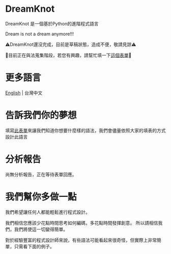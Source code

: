 # DreamKnot
DreamKnot 是一個基於Python的進階程式語言

Dream is not a dream anymore!!!

⚠️DreamKnot還沒完成，目前是草稿狀態，造成不便，敬請見諒⚠️

🧭目前正在與法蒐集階段，若您有興趣，請幫忙填一下[這個表單](https://forms.gle/XWxE8HftuyitmGeA7)🧭

# 更多語言
[English](../README.md) | 台灣中文 

# 告訴我們你的夢想
填寫[此表單](https://forms.gle/XWxE8HftuyitmGeA7)來讓我們知道你想要什麼樣的語法，我們會儘量依照大家的填表的方式設計此語言

# 分析報告
尚無分析報告，正在等待表單回應。

# 我們幫你多做一點
我們希望讓任何人都能輕鬆進行程式設計。

我們相信您應該少花點時間思考如何編碼，多花點時間發揮創意。
所以請相信我們，我們將使這一切變得簡單。

對於經驗豐富的程式設計師來說，有些語法可能看起來很奇怪，但實際上非常簡單，只需看下面的例子。
<!--
# 基礎知識
## 語法
DreamKnot 沒有嚴格的語法規則。 （至少目前是如此）

每行結尾不用有結尾符號
```dk
print hello world
```

## 命名
您可以使用任何unicode字元來命名您的變數。
```dk
myVar = 0
myVar2 = True
myVar3 = "hello"
```
其中包括數字。
```dk
3 = 2
print（1 + 1 === 3）//true
```

## 輸出
DreamKnot 使用 `print` 來輸出。

列印行後面的所有內容都將列印
```dk
print "hello world"
```
您也可以使用括號。
```dk
print("hello world")
```

## 變數
變數名稱位於 `=` 符號前面，值位於 `=` 符號後面

您可以不指定變數型態。
```dk
variable = 0
```
或指定
```dk
int variable = 0
```
**注意:** 類型在 DreamKnot 中不起作用，但它會讓一些人更好過一點。

## 輸入
DreamKnot 使用 `input` 來輸入。

使用變數儲存輸入
```dk
myInput = input
```

您也可以指定輸入的類型
```dk
myInput = input int
```

## 字串
使用雙引號宣告字串。
```dk
myString ="你好"
```
或者您可以使用單引號
```dk
myString ='你好'
```
或三重引號
```dk
myString = '''你好'''
myString ="'你好'"
```
甚至不用引號
```dk
myString = 你好
```

字串是一串字元。
您可以使用索引標記來取得字元。
```dk
myString ="KnowScratcher"
myString[1] //K
```

## 數
數就是字面上的意思。
```dk
myVar = 123
pi = 3.14
```

字串是一串字元，而數就是一串數字。
您也可以使用索引標記來取得數字。
```dk
myNumber = 567
myNumber[2] //6
```

## 清單
使用 `[]` 來製作清單
```dk
myList = [1,2,3]
```

您甚至可以將不同類型的資料放在同一個清單中
```dk
myList = [1,你好,True]
```

清單從 1 開始，如果您希望從 0 開始，請在第一行寫上「l:0」。

事實上您可以設定清單起始索引，但這個僅在第一行有效。
```dk
l:0 //清單從 0 開始
l:1 //清單從 1 開始
l:-1 //清單從 -1 開始
l:a //這將被忽略
```

`[]` 也可以作為索引標記。
```dk
myList = [5,4,3,2,1]
myList[4] //2
```

您也可以編輯所處的值。
```dk
myList = [5,4,3,2,1]
myList[4] = 10 //[5,4,3,10,1]
```

當然索引可以是浮點數。
如果索引中沒有值，則會回傳 0
```dk
myList = [5,4,3,2,1]
myList[4.5] // 0
myList[4.5] = 10 //[5,4,3,2,10,1]
```

要取得長度，可以使用 `.length`
```dk
myList.length
```
或 `len`
```dk
len myList
len(myList)
// 都可以
```

## 陣列
陣列與清單相同，這個設計只是為了讓想用陣列的人舒服一點。

## 字典
鍵值對

使用 `{}` 來宣告一個字典，並使用 `,` 來分隔各個字典對。
```dk
myDict = {1:一,2:二,3:三}
```

# 進階
## 常數
常數有三種。
常數可以被編輯，但不能重新指定。
```dk
const 名稱 = "KS"
名.pop()
```

常常數無論如何都不能改變。
```dk
const const 名稱 = "KS"
```

常常常數無論如何都不能改變，而且它是全域指定的。
```dk
const const const pi = "3.14" 複製程式碼
```
**注意:** 使用"const const const"非常危險，因為會永久影響所有檔案的執行。

## 括號
括號在 DreamKnot 中不起任何作用，它被空格代替。
因此下面的程式碼工作原理相同。
```dk
print(你好)   //你好
print你好     //你好
print()你好   //你好
print)你好(   //你好
```

# 貢獻
請參閱[CONTRIBUTE.md(英文)](/CONTRIBUTE.md)
-->
